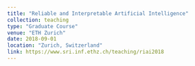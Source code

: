 ```yaml
---
title: "Reliable and Interpretable Artificial Intelligence"
collection: teaching
type: "Graduate Course"
venue: "ETH Zurich"
date: 2018-09-01
location: "Zurich, Switzerland"
link: https://www.sri.inf.ethz.ch/teaching/riai2018
---
```

